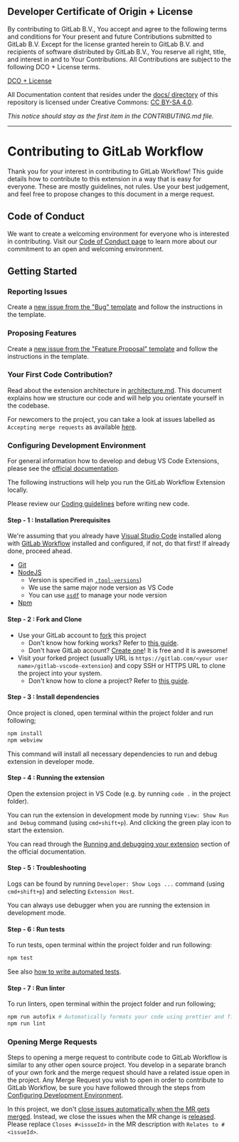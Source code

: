 ## Developer Certificate of Origin + License

By contributing to GitLab B.V., You accept and agree to the following terms and
conditions for Your present and future Contributions submitted to GitLab B.V.
Except for the license granted herein to GitLab B.V. and recipients of software
distributed by GitLab B.V., You reserve all right, title, and interest in and to
Your Contributions. All Contributions are subject to the following DCO + License
terms.

[DCO + License](https://gitlab.com/gitlab-org/dco/blob/master/README.md)

All Documentation content that resides under the [docs/ directory](/docs) of this
repository is licensed under Creative Commons:
[CC BY-SA 4.0](https://creativecommons.org/licenses/by-sa/4.0/).

_This notice should stay as the first item in the CONTRIBUTING.md file._

---

# Contributing to GitLab Workflow

Thank you for your interest in contributing to GitLab Workflow! This guide details how to contribute
to this extension in a way that is easy for everyone. These are mostly guidelines, not rules.
Use your best judgement, and feel free to propose changes to this document in a merge request.

## Code of Conduct

We want to create a welcoming environment for everyone who is interested in contributing. Visit our [Code of Conduct page](https://about.gitlab.com/community/contribute/code-of-conduct/) to learn more about our commitment to an open and welcoming environment.

## Getting Started

### Reporting Issues

Create a [new issue from the "Bug" template](https://gitlab.com/gitlab-org/gitlab-vscode-extension/-/issues/new?issuable_template=Bug) and follow the instructions in the template.

### Proposing Features

Create a [new issue from the "Feature Proposal" template](https://gitlab.com/gitlab-org/gitlab-vscode-extension/-/issues/new?issuable_template=Feature%20Proposal) and follow the instructions in the template.

### Your First Code Contribution?

Read about the extension architecture in [architecture.md](docs/architecture.md). This document explains how we structure our code and will help you orientate yourself in the codebase.

For newcomers to the project, you can take a look at issues labelled as `Accepting merge requests`
as available [here](https://gitlab.com/gitlab-org/gitlab-vscode-extension/-/issues?label_name[]=Accepting%20merge%20requests).

### Configuring Development Environment

For general information how to develop and debug VS Code Extensions, please see the [official documentation](https://code.visualstudio.com/api).

The following instructions will help you run the GitLab Workflow Extension locally.

Please review our [Coding guidelines](docs/coding-guidelines.md) before writing new code.

#### Step - 1 : Installation Prerequisites

We're assuming that you already have [Visual Studio Code](https://code.visualstudio.com/) installed along
with [GitLab Workflow](https://marketplace.visualstudio.com/items?itemName=GitLab.gitlab-workflow) installed
and configured, if not, do that first! If already done, proceed ahead.

*  [Git](https://git-scm.com/)
*  [NodeJS](https://nodejs.org/en/)
   *  Version is specified in [`.tool-versions`](.tool-versions))
   *  We use the same major node version as VS Code
   *  You can use [`asdf`](https://asdf-vm.com/#/) to manage your node version
*  [Npm](https://www.npmjs.com/get-npm)

#### Step - 2 : Fork and Clone

*  Use your GitLab account to [fork](https://gitlab.com/gitlab-org/gitlab-vscode-extension/-/forks/new) this project
    *  Don't know how forking works? Refer to [this guide](https://docs.gitlab.com/ee/gitlab-basics/fork-project.html#doc-nav).
    *  Don't have GitLab account? [Create one](https://gitlab.com/users/sign_in#register-pane)! It is free and it is awesome!
*  Visit your forked project (usually URL is `https://gitlab.com/<your user name>/gitlab-vscode-extension`) and copy
   SSH or HTTPS URL to clone the project into your system.
    *  Don't know how to clone a project? Refer to [this guide](https://docs.gitlab.com/ee/gitlab-basics/command-line-commands.html#clone-your-project).

#### Step - 3 : Install dependencies

Once project is cloned, open terminal within the project folder and run following;

```bash
npm install
npm webview
```

This command will install all necessary dependencies to run and debug extension in developer mode.

#### Step - 4 : Running the extension

Open the extension project in VS Code (e.g. by running `code .` in the project folder).

You can run the extension in development mode by running `View: Show Run and Debug` command (using `cmd+shift+p`). And clicking the green play icon to start the extension.

You can read through the [Running and debugging your extension](https://code.visualstudio.com/api/working-with-extensions/bundling-extension#run-the-extension) section of the official documentation.

#### Step - 5 : Troubleshooting

Logs can be found by running `Developer: Show Logs ...` command (using `cmd+shift+p`) and selecting `Extension Host`.

You can always use debugger when you are running the extension in development mode.

#### Step - 6 : Run tests

To run tests, open terminal within the project folder and run following:

```bash
npm test
```

See also [how to write automated tests](docs/writing-tests.md).

#### Step - 7 : Run linter

To run linters, open terminal within the project folder and run following;

```bash
npm run autofix # Automatically formats your code using prettier and fixes eslint errors
npm run lint
```

### Opening Merge Requests

Steps to opening a merge request to contribute code to GitLab Workflow is similar to any other open source project.
You develop in a separate branch of your own fork and the merge request should have a related issue open in the project.
Any Merge Request you wish to open in order to contribute to GitLab Workflow, be sure you have followed through the steps from [Configuring Development Environment](#configuring-development-environment).

In this project, we don't [close issues automatically when the MR gets merged](https://docs.gitlab.com/ee/user/project/issues/managing_issues.html#closing-issues-automatically). Instead, we close the issues when the MR change is [released](docs/release-process.md). Please replace `Closes #<issueId>` in the MR description with `Relates to #<issueId>`.
